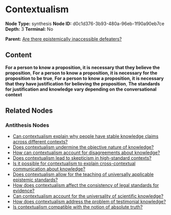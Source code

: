 # Contextualism

**Node Type:** synthesis
**Node ID:** d0c1d376-3b93-480a-96eb-1f90a90eb7ce
**Depth:** 3
**Terminal:** No

**Parent:** [Are there epistemically inaccessible defeaters?](are-there-epistemically-inaccessible-defeaters-antithesis-003a3521-8401-44fd-9d1f-65115eb03525.md)

## Content

**For a person to know a proposition, it is necessary that they believe the proposition**, **For a person to know a proposition, it is necessary for the proposition to be true**, **For a person to know a proposition, it is necessary that they have justification for believing the proposition**, **The standards for justification and knowledge vary depending on the conversational context**

## Related Nodes

### Antithesis Nodes

- [Can contextualism explain why people have stable knowledge claims across different contexts?](can-contextualism-explain-why-people-have-stable-knowledge-claims-across-different-contexts-antithesis-93b95ce8-abdc-417b-91a3-1744ee439bf2.md)
- [Does contextualism undermine the objective nature of knowledge?](does-contextualism-undermine-the-objective-nature-of-knowledge-antithesis-367fb3d1-8af0-4ff1-8978-60decdfb9154.md)
- [How can contextualism account for disagreements about knowledge?](how-can-contextualism-account-for-disagreements-about-knowledge-antithesis-ea80782c-76b7-46bb-a524-19cb1389b621.md)
- [Does contextualism lead to skepticism in high-standard contexts?](does-contextualism-lead-to-skepticism-in-high-standard-contexts-antithesis-ac15f73c-274f-413d-928d-9df03b6bcf40.md)
- [Is it possible for contextualism to explain cross-contextual communication about knowledge?](is-it-possible-for-contextualism-to-explain-cross-contextual-communication-about-knowledge-antithesis-87618cef-580d-4e00-9d33-c4e61400ecde.md)
- [Does contextualism allow for the teaching of universally applicable epistemic standards?](does-contextualism-allow-for-the-teaching-of-universally-applicable-epistemic-standards-antithesis-c3966fc6-3f02-4d62-99ab-4eac06bd8c0a.md)
- [How does contextualism affect the consistency of legal standards for evidence?](how-does-contextualism-affect-the-consistency-of-legal-standards-for-evidence-antithesis-50194c8f-d815-475a-8fc3-7ae8de5faf99.md)
- [Can contextualism account for the universality of scientific knowledge?](can-contextualism-account-for-the-universality-of-scientific-knowledge-antithesis-91c95f7a-09b2-49ed-bd19-0b489a4fb074.md)
- [How does contextualism address the problem of testimonial knowledge?](how-does-contextualism-address-the-problem-of-testimonial-knowledge-antithesis-e149cc6a-29a4-4861-a8d6-8830a0436807.md)
- [Is contextualism compatible with the notion of absolute truth?](is-contextualism-compatible-with-the-notion-of-absolute-truth-antithesis-6cf5a3f1-fc6c-4418-81df-ac9f968f1c08.md)

